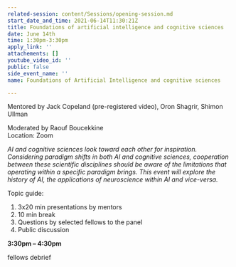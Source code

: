 ```yaml
---
related-session: content/Sessions/opening-session.md
start_date_and_time: 2021-06-14T11:30:21Z
title: Foundations of artificial intelligence and cognitive sciences
date: June 14th
time: 1:30pm-3:30pm
apply_link: ''
attachements: []
youtube_video_id: ''
public: false
side_event_name: ''
name: Foundations of Artificial Intelligence and cognitive sciences

---
```

Mentored by Jack Copeland (pre-registered video), Oron Shagrir, Shimon Ullman 

Moderated by Raouf Boucekkine  
Location: Zoom

_AI and cognitive sciences look toward each other for inspiration. Considering paradigm shifts in both AI and cognitive sciences, cooperation between these scientific disciplines should be aware of the limitations that operating within a specific paradigm brings. This event will explore the history of AI, the applications of neuroscience within AI and vice-versa._

Topic guide:

1. 3x20 min presentations by mentors
2. 10 min break
3. Questions by selected fellows to the panel                                    
4. Public discussion

**3:30pm – 4:30pm**

fellows debrief